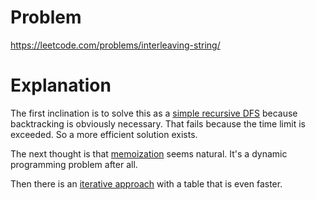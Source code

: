 # Problem

https://leetcode.com/problems/interleaving-string/

# Explanation

The first inclination is to solve this as a [simple recursive DFS](code1.cpp) because backtracking is obviously necessary. That fails because the time limit is exceeded. So a more efficient solution exists.

The next thought is that [memoization](code2.cpp) seems natural. It's a dynamic programming problem after all.

Then there is an [iterative approach](code3.cpp) with a table that is even faster.

